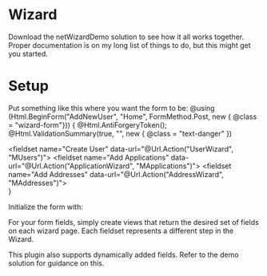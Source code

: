 # Wizard
Download the netWizardDemo solution to see how it all works together.
Proper documentation is on my long list of things to do, but this might get you started.

# Setup
Put something like this where you want the form to be:
				@using (Html.BeginForm("AddNewUser", "Home", FormMethod.Post, new { @class = "wizard-form"}))
				{
				    @Html.AntiForgeryToken();
				    @Html.ValidationSummary(true, "", new { @class = "text-danger" })
				    <div class="wizard-form-nav btn-group btn-group-justified">
				    </div>
				    <div class="wizard-form-pages">
				        <fieldset name="Create User" data-url="@Url.Action("UserWizard", "MUsers")"></fieldset>
				        <fieldset name="Add Applications" data-url="@Url.Action("ApplicationWizard", "MApplications")"></fieldset>
				        <fieldset name="Add Addresses" data-url="@Url.Action("AddressWizard", "MAddresses")"></fieldset>
				    </div>
				    <div class="wizard-form-controls btn-group btn-group-justified">
				    </div>
				}

Initialize the form with:
			    <script>
			        $(document).ready(function () {
			            $(".wizard-form").Wizard({
			                size: 500, 
			                onSubmit: function (e, form) {
			                    alert(form.serialize());
			                    //e.preventDefault();
			                    //alert("I was submitted");
			                }
			            });
			        });
			    </script>
				
For your form fields, simply create views that return the desired set of fields on each wizard page.  Each fieldset represents a different step in the Wizard.

This plugin also supports dynamically added fields.  Refer to the demo solution for guidance on this.